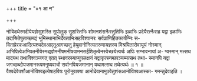 +++
title = "०१ आ न"

+++

नोविदथेस्मदीयेयज्ञेसुशस्ति सुपोलुक् सुशस्तिभिः शोभनशंसनैःस्तुतिभिः इळाभिः प्रदेयैरत्नैःसह यद्वा इळाभिः तदाश्रितेषुताच्छब्द्यं भूमिस्थानाभिर्देवताभिःसहविश्वानरः सर्वप्राणिहितकार्यग्निः स- विताप्रेरकआदित्यश्चदेवआएतुआगच्छतु हेयुवानोनित्यतरुणायज्ञस्य मिश्रयितारोवायूयं नोस्मान् अभिपित्वेअभिपतनीयेस्मद्यज्ञेमनीषमनीषयामनसईशितृत्वेनस्वेच्छयेत्यर्थः अपिः सम्भावनायां अ- प्यस्मान् मत्सथ मादयथ तथाविश्वञ्जगत् एतत् स्थावरस्याप्युपलक्षणं यद्वाकृत्स्नम्प्रपञ्चम्मत्सथ तथा- स्मानपि यद्वा जगच्छब्दोयजमानरूपमनुष्यवाची सर्वानपियजमानान् यथामत्सथ तथेत्यर्थः ॥ १ ॥ वैश्वदेवेपशौआनोविश्वइत्येषाहविषः पुरोनुवाक्या आनोदेवानामुपवेतुशंसआनोविश्वआस्का- गमन्तुदेवाइति ।